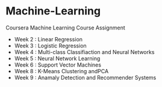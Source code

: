 # Machine-Learning
Coursera Machine Learning Course Assignment

* Week 2 : Linear Regression
* Week 3 : Logistic Regression
* Week 4 : Multi-class Classifiaction and Neural Networks
* Week 5 : Neural Network Learning
* Week 6 : Support Vector Machines
* Week 8 : K-Means Clustering andPCA
* Week 9 : Anamaly Detection and Recommender Systems

